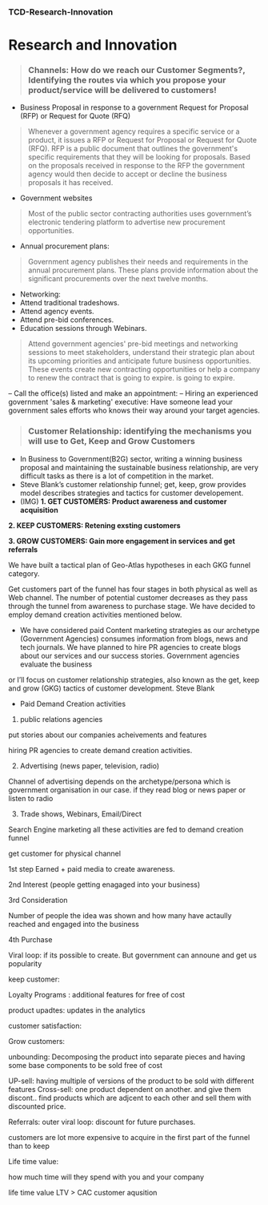 ### TCD-Research-Innovation

# Research and Innovation

> ### Channels: How do we reach our Customer Segments?, Identifying the routes via which you propose your product/service will be delivered to customers!

- Business Proposal in response to a government  Request for Proposal (RFP) or Request for Quote (RFQ)
> Whenever a government agency requires a specific service or a product, it issues a RFP or Request for Proposal or Request for Quote (RFQ). RFP is a public document that outlines the government's specific requirements that they will be looking for proposals. Based on the proposals received in response to the RFP the government agency would then decide to accept or decline the business proposals it has received. 

- Government websites
> Most of the public sector contracting authorities uses government’s electronic tendering platform to advertise new procurement opportunities.

- Annual procurement plans:
>  Government agency publishes their needs and requirements in the annual procurement plans. These plans provide information about the significant procurements over the next twelve months.

- Networking:
- Attend traditional tradeshows.
- Attend agency events.
- Attend pre-bid conferences.
- Education sessions through Webinars.
> Attend government agencies' pre-bid meetings and networking sessions to meet stakeholders, understand their strategic plan about its upcoming priorities and anticipate future business opportunities. These events create new contracting opportunities or help a company to renew the contract that is going to expire.
is going to expire.



– Call the office(s) listed and make an appointment:
– Hiring an experienced government 'sales & marketing' executive: Have someone lead your government sales efforts who knows their way around your target agencies.




> ### Customer Relationship: identifying the mechanisms you will use to Get, Keep and Grow Customers
- In Business to Government(B2G) sector, writing a winning business proposal and maintaining the sustainable business relationship, are  very difficult tasks as there is a lot of competition in the market.
- Steve Blank’s customer relationship funnel; get, keep, grow provides model describes strategies and tactics for customer developement.
- (IMG)
**1. GET CUSTOMERS: Product awareness and customer acquisition**

**2. KEEP CUSTOMERS: Retening exsting customers**

**3. GROW CUSTOMERS: Gain more engagement in services and get referrals**

We have built a tactical plan of Geo-Atlas hypotheses in each GKG funnel category.

Get customers part of the funnel has four stages in both physical as well as Web channel. The number of potential customer decreases as they pass through the tunnel from awareness to purchase stage.
We have decided to employ demand creation activities mentioned below.

- We have considered paid Content marketing strategies as our archetype (Government Agencies) consumes information from blogs, news and tech journals. We have planned to hire PR agencies to create blogs about our services and our success stories. Government agencies evaluate the business 


or  I’ll focus on customer relationship strategies, also known as the get, keep and grow (GKG) tactics of customer development.
Steve Blank
- Paid Demand Creation activities
1. public relations agencies 


put stories about our companies acheivements and features

hiring PR agencies to create demand creation activities.

2. Advertising
(news paper, television, radio)

Channel of advertising depends on the archetype/persona which is government organisation in our case.
if they read blog or news paper or listen to radio

3. Trade shows, Webinars, Email/Direct

Search Engine marketing
all these activities are fed to demand creation funnel

get customer for physical channel

1st step Earned + paid media to create awareness. 

2nd Interest (people getting enagaged into your business)

3rd Consideration

Number of people the idea was shown and how many have actaully reached and engaged into the business

4th Purchase 


Viral loop: if its possible to create. But government can announe and get us popularity

keep customer:

Loyalty Programs : additional features for free of cost

product upadtes: updates in the analytics 

customer satisfaction:

Grow customers:

unbounding: Decomposing the product into separate pieces and having some base components to be sold free of cost

UP-sell: having multiple of versions of the product to be sold with different features
Cross-sell: one product dependent on another. and give them discont.. find products which are adjcent to each other and sell them with discounted price.

Referrals: outer viral loop: discount for future purchases.

customers are lot more expensive to acquire in the first part of the funnel than to keep

Life time value:

how much time will they spend with you and your company 

life time value LTV > CAC customer aqusition 
